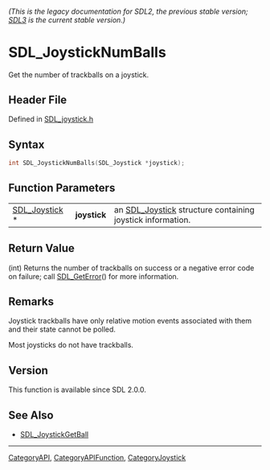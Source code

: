 ###### (This is the legacy documentation for SDL2, the previous stable version; [SDL3](https://wiki.libsdl.org/SDL3/) is the current stable version.)
# SDL_JoystickNumBalls

Get the number of trackballs on a joystick.

## Header File

Defined in [SDL_joystick.h](https://github.com/libsdl-org/SDL/blob/SDL2/include/SDL_joystick.h)

## Syntax

```c
int SDL_JoystickNumBalls(SDL_Joystick *joystick);
```

## Function Parameters

|                                |              |                                                                            |
| ------------------------------ | ------------ | -------------------------------------------------------------------------- |
| [SDL_Joystick](SDL_Joystick) * | **joystick** | an [SDL_Joystick](SDL_Joystick) structure containing joystick information. |

## Return Value

(int) Returns the number of trackballs on success or a negative error code
on failure; call [SDL_GetError](SDL_GetError)() for more information.

## Remarks

Joystick trackballs have only relative motion events associated with them
and their state cannot be polled.

Most joysticks do not have trackballs.

## Version

This function is available since SDL 2.0.0.

## See Also

- [SDL_JoystickGetBall](SDL_JoystickGetBall)

----
[CategoryAPI](CategoryAPI), [CategoryAPIFunction](CategoryAPIFunction), [CategoryJoystick](CategoryJoystick)

